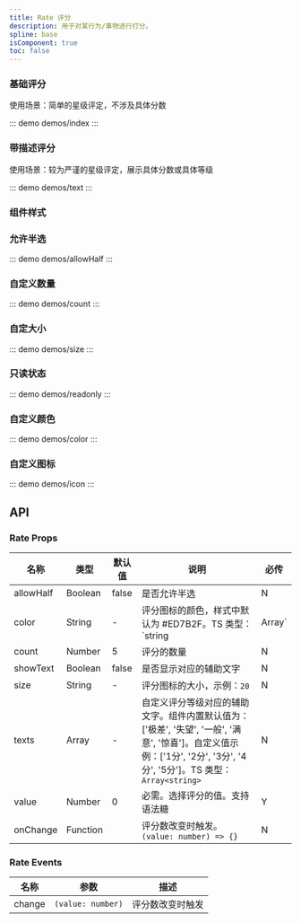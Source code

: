 ```yaml
---
title: Rate 评分
description: 用于对某行为/事物进行打分。
spline: base
isComponent: true
toc: false
---
```


### 基础评分

使用场景：简单的星级评定，不涉及具体分数

::: demo demos/index
:::


### 带描述评分

使用场景：较为严谨的星级评定，展示具体分数或具体等级

::: demo demos/text
:::


### 组件样式

### 允许半选

::: demo demos/allowHalf
:::


### 自定义数量

::: demo demos/count
:::

### 自定大小

::: demo demos/size
:::

### 只读状态

::: demo demos/readonly
:::

### 自定义颜色

::: demo demos/color
:::

### 自定义图标

::: demo demos/icon
:::

## API

### Rate Props
名称 | 类型 | 默认值 | 说明 | 必传
-- | -- | -- | -- | --
allowHalf | Boolean | false | 是否允许半选 | N
color | String | - | 评分图标的颜色，样式中默认为 #ED7B2F。TS 类型：`string | Array<string>` | N
count | Number | 5 | 评分的数量 | N
showText | Boolean | false | 是否显示对应的辅助文字 | N
size | String | - | 评分图标的大小，示例：`20` | N
texts | Array | - | 自定义评分等级对应的辅助文字。组件内置默认值为：['极差', '失望', '一般', '满意', '惊喜']。自定义值示例：['1分', '2分', '3分', '4分', '5分']。TS 类型：`Array<string>` | N
value | Number | 0 | 必需。选择评分的值。支持语法糖 | Y
onChange | Function |  | 评分数改变时触发。`(value: number) => {}` | N

### Rate Events
名称 | 参数 | 描述
-- | -- | --
change | `(value: number)` | 评分数改变时触发
